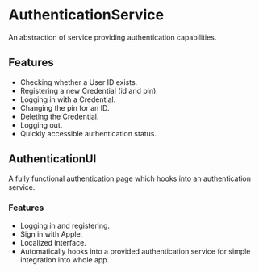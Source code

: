 # AuthenticationService

An abstraction of service providing authentication capabilities.

## Features

- Checking whether a User ID exists.
- Registering a new Credential (id and pin).
- Logging in with a Credential.
- Changing the pin for an ID.
- Deleting the Credential.
- Logging out.
- Quickly accessible authentication status.

## AuthenticationUI

A fully functional authentication page which hooks into an authentication service.

### Features

- Logging in and registering.
- Sign in with Apple.
- Localized interface.
- Automatically hooks into a provided authentication service for simple integration into whole app.
